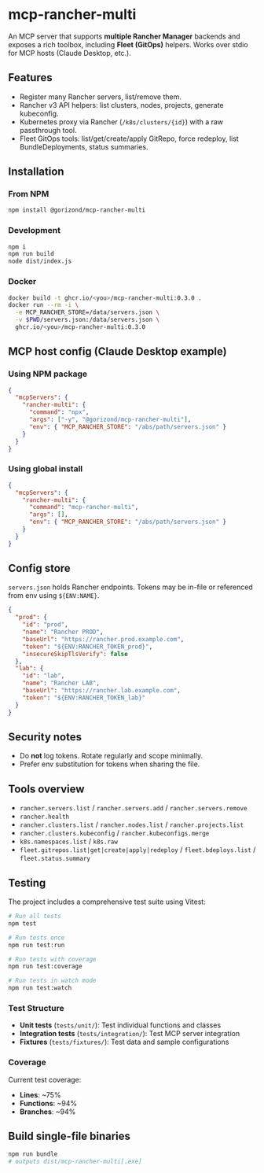 # mcp-rancher-multi

An MCP server that supports **multiple Rancher Manager** backends and exposes a rich toolbox, including **Fleet (GitOps)** helpers. Works over stdio for MCP hosts (Claude Desktop, etc.).

## Features
- Register many Rancher servers, list/remove them.
- Rancher v3 API helpers: list clusters, nodes, projects, generate kubeconfig.
- Kubernetes proxy via Rancher (`/k8s/clusters/{id}`) with a raw passthrough tool.
- Fleet GitOps tools: list/get/create/apply GitRepo, force redeploy, list BundleDeployments, status summaries.

## Installation

### From NPM
```bash
npm install @gorizond/mcp-rancher-multi
```



### Development
```bash
npm i
npm run build
node dist/index.js
```

### Docker
```bash
docker build -t ghcr.io/<you>/mcp-rancher-multi:0.3.0 .
docker run --rm -i \
  -e MCP_RANCHER_STORE=/data/servers.json \
  -v $PWD/servers.json:/data/servers.json \
  ghcr.io/<you>/mcp-rancher-multi:0.3.0
```

## MCP host config (Claude Desktop example)

### Using NPM package
```json
{
  "mcpServers": {
    "rancher-multi": {
      "command": "npx",
      "args": ["-y", "@gorizond/mcp-rancher-multi"],
      "env": { "MCP_RANCHER_STORE": "/abs/path/servers.json" }
    }
  }
}
```



### Using global install
```json
{
  "mcpServers": {
    "rancher-multi": {
      "command": "mcp-rancher-multi",
      "args": [],
      "env": { "MCP_RANCHER_STORE": "/abs/path/servers.json" }
    }
  }
}
```

## Config store
`servers.json` holds Rancher endpoints. Tokens may be in-file or referenced from env using `${ENV:NAME}`.
```json
{
  "prod": {
    "id": "prod",
    "name": "Rancher PROD",
    "baseUrl": "https://rancher.prod.example.com",
    "token": "${ENV:RANCHER_TOKEN_prod}",
    "insecureSkipTlsVerify": false
  },
  "lab": {
    "id": "lab",
    "name": "Rancher LAB",
    "baseUrl": "https://rancher.lab.example.com",
    "token": "${ENV:RANCHER_TOKEN_lab}"
  }
}
```

## Security notes
- Do **not** log tokens. Rotate regularly and scope minimally.
- Prefer env substitution for tokens when sharing the file.

## Tools overview
- `rancher.servers.list` / `rancher.servers.add` / `rancher.servers.remove`
- `rancher.health`
- `rancher.clusters.list` / `rancher.nodes.list` / `rancher.projects.list`
- `rancher.clusters.kubeconfig` / `rancher.kubeconfigs.merge`
- `k8s.namespaces.list` / `k8s.raw`
- `fleet.gitrepos.list|get|create|apply|redeploy` / `fleet.bdeploys.list` / `fleet.status.summary`

## Testing

The project includes a comprehensive test suite using Vitest:

```bash
# Run all tests
npm test

# Run tests once
npm run test:run

# Run tests with coverage
npm run test:coverage

# Run tests in watch mode
npm run test:watch
```

### Test Structure
- **Unit tests** (`tests/unit/`): Test individual functions and classes
- **Integration tests** (`tests/integration/`): Test MCP server integration
- **Fixtures** (`tests/fixtures/`): Test data and sample configurations

### Coverage
Current test coverage:
- **Lines**: ~75%
- **Functions**: ~94%
- **Branches**: ~94%

## Build single-file binaries
```bash
npm run bundle
# outputs dist/mcp-rancher-multi[.exe]
```
